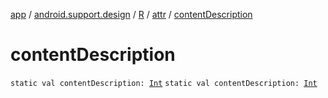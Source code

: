 [app](../../../index.md) / [android.support.design](../../index.md) / [R](../index.md) / [attr](index.md) / [contentDescription](.)

# contentDescription

`static val contentDescription: `[`Int`](https://kotlinlang.org/api/latest/jvm/stdlib/kotlin/-int/index.html)
`static val contentDescription: `[`Int`](https://kotlinlang.org/api/latest/jvm/stdlib/kotlin/-int/index.html)